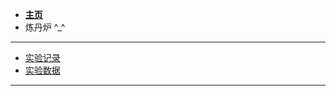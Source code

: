 <!-- docs/_sidebar.md -->
<!-- <link rel="stylesheet" href="//cdn.jsdelivr.net/npm/docsify/themes/dark.css"> -->

*  **[主页](/)**  
* 炼丹炉 ^_^

---

  * [实验记录](/experiment/#实验记录)  
  * [实验数据](/experiment/#实验数据)  

---

